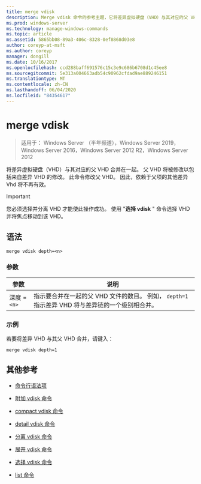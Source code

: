 ```yaml
---
title: merge vdisk
description: Merge vdisk 命令的参考主题，它将差异虚拟硬盘（VHD）与其对应的父 VHD 合并在一起。
ms.prod: windows-server
ms.technology: manage-windows-commands
ms.topic: article
ms.assetid: 5865bb08-89a3-406c-8328-0ef8868d03e8
author: coreyp-at-msft
ms.author: coreyp
manager: dongill
ms.date: 10/16/2017
ms.openlocfilehash: ccd288baff691576c15c3e9c686b6708d1c45ee8
ms.sourcegitcommit: 5e313a004663adb54c90962cfdad9ae889246151
ms.translationtype: MT
ms.contentlocale: zh-CN
ms.lasthandoff: 06/04/2020
ms.locfileid: "84354617"
---
```

# <a name="merge-vdisk"></a>merge vdisk

> 适用于： Windows Server （半年频道），Windows Server 2019，Windows Server 2016，Windows Server 2012 R2，Windows Server 2012

将差异虚拟硬盘（VHD）与其对应的父 VHD 合并在一起。 父 VHD 将被修改以包括来自差异 VHD 的修改。 此命令修改父 VHD。 因此，依赖于父项的其他差异 Vhd 将不再有效。

> [!IMPORTANT]
> 您必须选择并分离 VHD 才能使此操作成功。 使用 "**选择 vdisk** " 命令选择 VHD 并将焦点移动到该 VHD。

## <a name="syntax"></a>语法

```
merge vdisk depth=<n>
```

### <a name="parameters"></a>参数

| 参数 | 说明 |
| --------- | ----------- |
| 深度 =`<n>` | 指示要合并在一起的父 VHD 文件的数目。 例如， `depth=1` 指示差异 VHD 将与差异链的一个级别相合并。 |

### <a name="examples"></a>示例

若要将差异 VHD 与其父 VHD 合并，请键入：

```
merge vdisk depth=1
```

## <a name="additional-references"></a>其他参考

- [命令行语法项](command-line-syntax-key.md)

- [附加 vdisk 命令](attach-vdisk.md)

- [compact vdisk 命令](compact-vdisk.md)

- [detail vdisk 命令](detail-vdisk.md)

- [分离 vdisk 命令](detach-vdisk.md)

- [展开 vdisk 命令](expand-vdisk.md)

- [选择 vdisk 命令](select-vdisk.md)

- [list 命令](list.md)
